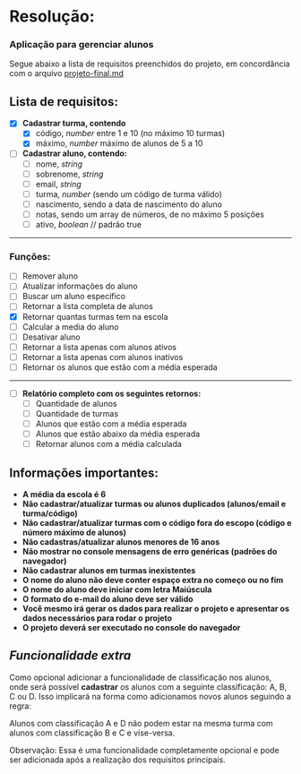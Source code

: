 
# Resolução:
### Aplicação para gerenciar alunos

Segue abaixo a lista de requisitos preenchidos do projeto, em concordância com o arquivo [projeto-final.md](https://github.com/IMenezes-GH/desafio-final_logica/blob/main/projeto-final.md)

## Lista de requisitos:
- [x] **Cadastrar turma, contendo**
	- [x] código, *number* entre 1 e 10 (no máximo 10 turmas)
	- [x] máximo, *number* máximo de alunos de 5 a 10

- [ ] **Cadastrar aluno, contendo:**
	- [ ] nome, *string*
	- [ ] sobrenome, *string*
	- [ ] email, *string*
	- [ ] turma, *number* (sendo um código de turma válido)
	- [ ] nascimento, sendo a data de nascimento do aluno
	- [ ] notas, sendo um array de números, de no máximo 5 posições
	- [ ] ativo, *boolean* // padrão true
----------------------
### Funções:
- [ ] Remover aluno
- [ ] Atualizar informações do aluno
- [ ] Buscar um aluno especifico
- [ ] Retornar a lista completa de alunos
- [x] Retornar quantas turmas tem na escola
- [ ] Calcular a media do aluno
- [ ] Desativar aluno
- [ ] Retornar a lista apenas com alunos ativos
- [ ] Retornar a lista apenas com alunos inativos
- [ ] Retornar os alunos que estão com a média esperada
----------------------
- [ ] **Relatório completo com os seguintes retornos:**
	- [ ] Quantidade de alunos
	- [ ] Quantidade de turmas
	- [ ] Alunos que estão com a média esperada
	- [ ] Alunos que estão abaixo da média esperada
	- [ ] Retornar alunos com a média calculada

## Informações importantes:


- **A média da escola é 6**
- **Não cadastrar/atualizar turmas ou alunos duplicados (alunos/email e turma/código)**
- **Não cadastrar/atualizar turmas com o código fora do escopo (código e número máximo de alunos)**
- **Não cadastras/atualizar alunos menores de 16 anos**
- **Não mostrar no console mensagens de erro genéricas (padrões do navegador)**
- **Não cadastrar alunos em turmas inexistentes**
- **O nome do aluno não deve conter espaço extra no começo ou no fim**
- **O nome do aluno deve iniciar com letra Maiúscula**
- **O formato do e-mail do aluno deve ser válido**
- **Você mesmo irá gerar os dados para realizar o projeto e apresentar os dados necessários para rodar o projeto**
- **O projeto deverá ser executado no console do navegador**


## ***Funcionalidade extra***

Como opcional adicionar a funcionalidade de classificação nos alunos, onde será possível **cadastrar** os alunos com a seguinte classificação: A, B, C ou D. Isso implicará na forma como adicionamos novos alunos seguindo a regra:

Alunos com classificação A e D não podem estar na mesma turma com alunos com classificação B e C e vise-versa.

Observação: Essa é uma funcionalidade completamente opcional e pode ser adicionada após a realização dos requisitos principais.